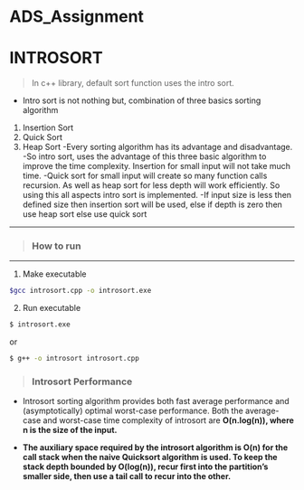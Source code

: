 # ADS_Assignment

# INTROSORT

> In c++ library, default sort function uses the intro sort.
- Intro sort is not nothing but, combination of three basics sorting algorithm
1) Insertion Sort
2) Quick Sort
3) Heap Sort
-Every sorting algorithm has its advantage and disadvantage.
-So intro sort, uses the advantage of this three basic algorithm to improve the time complexity.
Insertion for small input will not take much time.
-Quick sort for small input will create so many function calls recursion.
As well as heap sort for less depth will work efficiently. So using this all aspects intro sort is 
implemented.
-If input size is less then defined size then insertion sort will be used, else if depth is zero then use heap 
sort else use quick sort

<hr>

> ### How to run
<hr>

1) Make executable

```bash 
$gcc introsort.cpp -o introsort.exe
```
2) Run executable

```bash 
$ introsort.exe
```
or

```bash 
$ g++ -o introsort introsort.cpp
```

> ### Introsort Performance

- Introsort sorting algorithm provides both fast average performance and (asymptotically) optimal worst-case performance. Both the average-case and worst-case time complexity of introsort are <b>O(n.log(n))<b>, where n is the size of the input. 


- The auxiliary space required by the introsort algorithm is <b>O(n)<b> for the call stack when the naive Quicksort algorithm is used. To keep the stack depth bounded by <b>O(log(n))<b>, recur first into the partition’s smaller side, then use a tail call to recur into the other.
